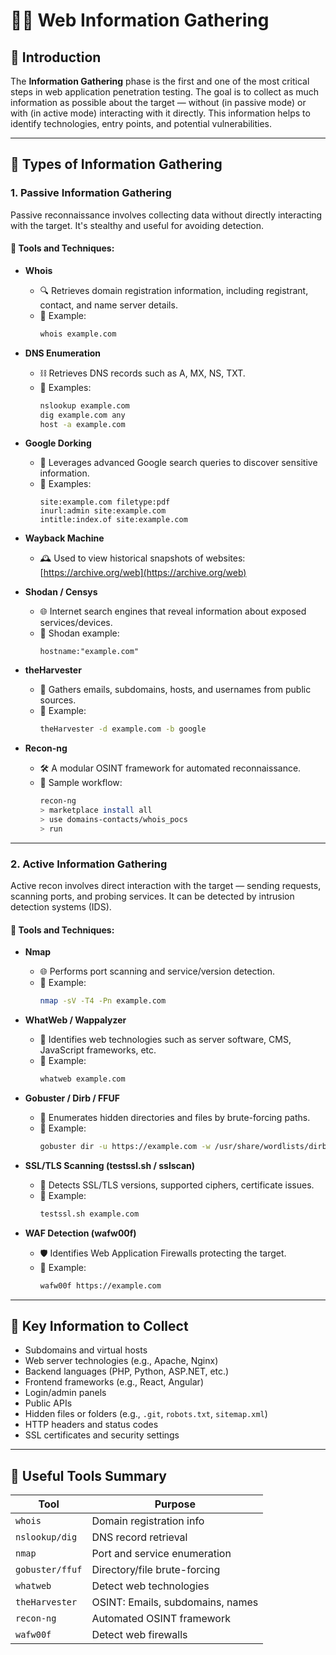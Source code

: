 
# 🕵️‍♂️ Web Information Gathering 

## 📘 Introduction

The **Information Gathering** phase is the first and one of the most critical steps in web application penetration testing. The goal is to collect as much information as possible about the target — without (in passive mode) or with (in active mode) interacting with it directly. This information helps to identify technologies, entry points, and potential vulnerabilities.

---

## 🔹 Types of Information Gathering

### 1. Passive Information Gathering

Passive reconnaissance involves collecting data without directly interacting with the target. It's stealthy and useful for avoiding detection.

#### 🔧 Tools and Techniques:

- **Whois**

  - 🔍 Retrieves domain registration information, including registrant, contact, and name server details.
  - 🧪 Example:
    ```bash
    whois example.com
    ```

- **DNS Enumeration**

  - ⛓️ Retrieves DNS records such as A, MX, NS, TXT.
  - 🧪 Examples:
    ```bash
    nslookup example.com
    dig example.com any
    host -a example.com
    ```

- **Google Dorking**

  - 🔎 Leverages advanced Google search queries to discover sensitive information.
  - 🧪 Examples:
    ```
    site:example.com filetype:pdf
    inurl:admin site:example.com
    intitle:index.of site:example.com
    ```

- **Wayback Machine**

  - 🕰️ Used to view historical snapshots of websites: [https://archive.org/web](https://archive.org/web)

- **Shodan / Censys**

  - 🌐 Internet search engines that reveal information about exposed services/devices.
  - 🧪 Shodan example:
    ```
    hostname:"example.com"
    ```

- **theHarvester**

  - 🧲 Gathers emails, subdomains, hosts, and usernames from public sources.
  - 🧪 Example:
    ```bash
    theHarvester -d example.com -b google
    ```

- **Recon-ng**

  - 🛠️ A modular OSINT framework for automated reconnaissance.
  - 🧪 Sample workflow:
    ```bash
    recon-ng
    > marketplace install all
    > use domains-contacts/whois_pocs
    > run
    ```

---

### 2. Active Information Gathering

Active recon involves direct interaction with the target — sending requests, scanning ports, and probing services. It can be detected by intrusion detection systems (IDS).

#### 🔧 Tools and Techniques:

- **Nmap**

  - 🌐 Performs port scanning and service/version detection.
  - 🧪 Example:
    ```bash
    nmap -sV -T4 -Pn example.com
    ```

- **WhatWeb / Wappalyzer**

  - 🧠 Identifies web technologies such as server software, CMS, JavaScript frameworks, etc.
  - 🧪 Example:
    ```bash
    whatweb example.com
    ```

- **Gobuster / Dirb / FFUF**

  - 📂 Enumerates hidden directories and files by brute-forcing paths.
  - 🧪 Example:
    ```bash
    gobuster dir -u https://example.com -w /usr/share/wordlists/dirbuster/directory-list-2.3-medium.txt
    ```

- **SSL/TLS Scanning (testssl.sh / sslscan)**

  - 🔐 Detects SSL/TLS versions, supported ciphers, certificate issues.
  - 🧪 Example:
    ```bash
    testssl.sh example.com
    ```

- **WAF Detection (wafw00f)**

  - 🛡️ Identifies Web Application Firewalls protecting the target.
  - 🧪 Example:
    ```bash
    wafw00f https://example.com
    ```

---

## 📌 Key Information to Collect

- Subdomains and virtual hosts
- Web server technologies (e.g., Apache, Nginx)
- Backend languages (PHP, Python, ASP.NET, etc.)
- Frontend frameworks (e.g., React, Angular)
- Login/admin panels
- Public APIs
- Hidden files or folders (e.g., `.git`, `robots.txt`, `sitemap.xml`)
- HTTP headers and status codes
- SSL certificates and security settings

---

## 🧰 Useful Tools Summary

| Tool            | Purpose                          |
| --------------- | -------------------------------- |
| `whois`         | Domain registration info         |
| `nslookup/dig`  | DNS record retrieval             |
| `nmap`          | Port and service enumeration     |
| `gobuster/ffuf` | Directory/file brute-forcing     |
| `whatweb`       | Detect web technologies          |
| `theHarvester`  | OSINT: Emails, subdomains, names |
| `recon-ng`      | Automated OSINT framework        |
| `wafw00f`       | Detect web firewalls             |
